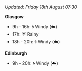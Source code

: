 *Updated: Friday 18th August 07:30*

**Glasgow**

* 9h - 16h: :cyclone: Windy (:cloud:)
* 17h: :umbrella: Rainy
* 18h - 20h: :cyclone: Windy (:cloud:)

**Edinburgh**

* 9h - 20h: :cyclone: Windy (:cloud:)
